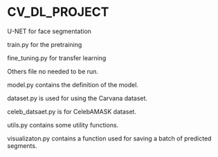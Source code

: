 # CV_DL_PROJECT
U-NET for face segmentation

train.py for the pretraining

fine_tuning.py for transfer learning

Others file no needed to be run.

model.py contains the definition of the model.

dataset.py is used for using the Carvana dataset.

celeb_datsaet.py is for CelebAMASK dataset.

utils.py contains some utility functions.

visualizaton.py contains a function used for saving a batch of predicted segments.

